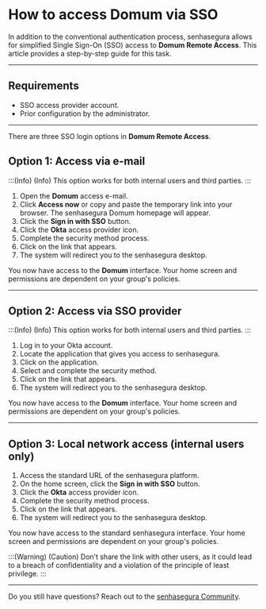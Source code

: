 # How to access Domum via SSO

In addition to the conventional authentication process, senhasegura allows for simplified Single Sign-On (SSO) access to **Domum Remote Access**. This article provides a step-by-step guide for this task.

---

## Requirements

- SSO access provider account.
- Prior configuration by the administrator.

---

There are three SSO login options in **Domum Remote Access**.

## Option 1: Access via e-mail
<!-- Fix callout -->
:::(Info) (Info)
This option works for both internal users and third parties.
:::

1. Open the **Domum** access e-mail.
2. Click **Access now** or copy and paste the temporary link into your browser. The senhasegura Domum homepage will appear.
3. Click the **Sign in with SSO** button.
4. Click the **Okta** access provider icon.
5. Complete the security method process.
6. Click on the link that appears.
7. The system will redirect you to the senhasegura desktop.

You now have access to the **Domum** interface. Your home screen and permissions are dependent on your group's policies.

---

## Option 2: Access via SSO provider
<!-- Fix callout -->
:::(Info) (Info)
This option works for both internal users and third parties.
:::

1. Log in to your Okta account.
2. Locate the application that gives you access to senhasegura.
3. Click on the application.
4. Select and complete the security method.
5. Click on the link that appears.
6. The system will redirect you to the senhasegura desktop.

You now have access to the **Domum** interface. Your home screen and permissions are dependent on your group's policies.

---

## Option 3: Local network access (internal users only)

1. Access the standard URL of the senhasegura platform.
2. On the home screen, click the **Sign in with SSO** button.
3. Click the **Okta** access provider icon.
4. Complete the security method process.
5. Click on the link that appears.
6. The system will redirect you to the senhasegura desktop.

You now have access to the standard senhasegura interface. Your home screen and permissions are dependent on your group's policies.
<!-- Fix callout -->
:::(Warning) (Caution)
Don’t share the link with other users, as it could lead to a breach of confidentiality and a violation of the principle of least privilege.
:::

---

Do you still have questions? Reach out to the [senhasegura Community](https://community.senhasegura.io/).

